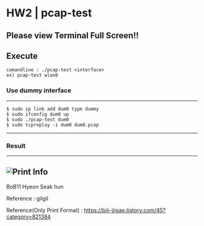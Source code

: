 # HW2 | pcap-test
**Please view Terminal Full Screen!!**
---
## Execute
```
comandline : ./pcap-test <interface>
ex) pcap-test wlan0
```
### Use dummy interface
---
```
$ sudo ip link add dum0 type dummy
$ sudo ifconfig dum0 up
$ sudo ./pcap-test dum0
$ sudo tcpreplay -i dum0 dum0.pcap
```
---
### Result
---
![Print Info](https://user-images.githubusercontent.com/79035672/182746508-7c5baeef-d425-4694-88c9-a2f4038ebd41.png)
---
BoB11 Hyeon Seak hun

Reference : gilgil

Reference(Only Print Format) : https://biji-jjigae.tistory.com/45?category=821384
